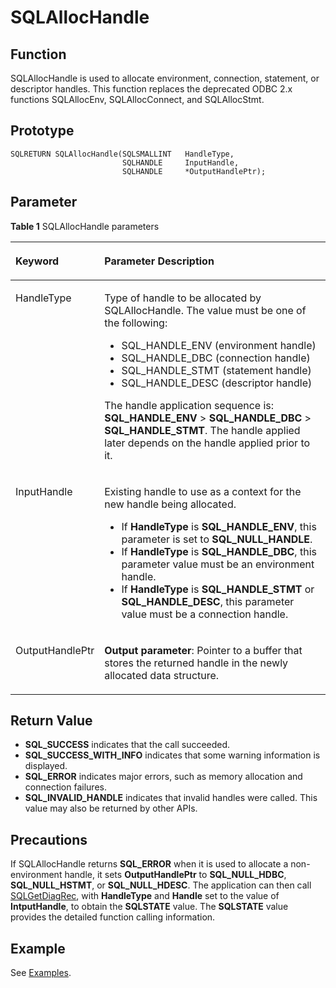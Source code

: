 # SQLAllocHandle<a name="EN-US_TOPIC_0242371438"></a>

## Function<a name="en-us_topic_0238272884_en-us_topic_0237120414_en-us_topic_0059778058_sa9bd6e837fd4458199f7b677e876f4a9"></a>

SQLAllocHandle is used to allocate environment, connection, statement, or descriptor handles. This function replaces the deprecated ODBC 2.x functions SQLAllocEnv, SQLAllocConnect, and SQLAllocStmt.

## Prototype<a name="en-us_topic_0238272884_en-us_topic_0237120414_en-us_topic_0059778058_s311ac101dcb74b3abb5b3d2ee9781c2c"></a>

```
SQLRETURN SQLAllocHandle(SQLSMALLINT   HandleType,    
                         SQLHANDLE     InputHandle,     
                         SQLHANDLE     *OutputHandlePtr);
```

## Parameter<a name="en-us_topic_0238272884_en-us_topic_0237120414_en-us_topic_0059778058_s3488a4902c544a86ae94d239d63e21a9"></a>

**Table  1**  SQLAllocHandle parameters

<a name="en-us_topic_0238272884_en-us_topic_0237120414_en-us_topic_0059778058_t753453111a55495490879cf0a4b36cf6"></a>
<table><thead align="left"><tr id="en-us_topic_0238272884_en-us_topic_0237120414_en-us_topic_0059778058_r91a64b4bccf441acbcb74615b079d506"><th class="cellrowborder" valign="top" width="23.27%" id="mcps1.2.3.1.1"><p id="en-us_topic_0238272884_en-us_topic_0237120414_en-us_topic_0059778058_a1cfb85f5e73d458d816d5f5b5e9538cd"><a name="en-us_topic_0238272884_en-us_topic_0237120414_en-us_topic_0059778058_a1cfb85f5e73d458d816d5f5b5e9538cd"></a><a name="en-us_topic_0238272884_en-us_topic_0237120414_en-us_topic_0059778058_a1cfb85f5e73d458d816d5f5b5e9538cd"></a><strong id="en-us_topic_0238272884_b19998125264912"><a name="en-us_topic_0238272884_b19998125264912"></a><a name="en-us_topic_0238272884_b19998125264912"></a>Keyword</strong></p>
</th>
<th class="cellrowborder" valign="top" width="76.73%" id="mcps1.2.3.1.2"><p id="en-us_topic_0238272884_en-us_topic_0237120414_en-us_topic_0059778058_a644b26f36c9f43c7976f5726d8459b5c"><a name="en-us_topic_0238272884_en-us_topic_0237120414_en-us_topic_0059778058_a644b26f36c9f43c7976f5726d8459b5c"></a><a name="en-us_topic_0238272884_en-us_topic_0237120414_en-us_topic_0059778058_a644b26f36c9f43c7976f5726d8459b5c"></a><strong id="en-us_topic_0238272884_b557778195010"><a name="en-us_topic_0238272884_b557778195010"></a><a name="en-us_topic_0238272884_b557778195010"></a>Parameter Description</strong></p>
</th>
</tr>
</thead>
<tbody><tr id="en-us_topic_0238272884_en-us_topic_0237120414_en-us_topic_0059778058_r95533e861d6f43a6a61550c0fae09557"><td class="cellrowborder" valign="top" width="23.27%" headers="mcps1.2.3.1.1 "><p id="en-us_topic_0238272884_en-us_topic_0237120414_en-us_topic_0059778058_a9d687882356144d0aedf0791c0fb3b9e"><a name="en-us_topic_0238272884_en-us_topic_0237120414_en-us_topic_0059778058_a9d687882356144d0aedf0791c0fb3b9e"></a><a name="en-us_topic_0238272884_en-us_topic_0237120414_en-us_topic_0059778058_a9d687882356144d0aedf0791c0fb3b9e"></a>HandleType</p>
</td>
<td class="cellrowborder" valign="top" width="76.73%" headers="mcps1.2.3.1.2 "><p id="en-us_topic_0238272884_en-us_topic_0237120414_en-us_topic_0059778058_af3af585891f340b49049298be113dce4"><a name="en-us_topic_0238272884_en-us_topic_0237120414_en-us_topic_0059778058_af3af585891f340b49049298be113dce4"></a><a name="en-us_topic_0238272884_en-us_topic_0237120414_en-us_topic_0059778058_af3af585891f340b49049298be113dce4"></a>Type of handle to be allocated by SQLAllocHandle. The value must be one of the following:</p>
<a name="en-us_topic_0238272884_en-us_topic_0237120414_en-us_topic_0059778058_u90955fc4279f4f8481eba83586fa8eb8"></a><a name="en-us_topic_0238272884_en-us_topic_0237120414_en-us_topic_0059778058_u90955fc4279f4f8481eba83586fa8eb8"></a><ul id="en-us_topic_0238272884_en-us_topic_0237120414_en-us_topic_0059778058_u90955fc4279f4f8481eba83586fa8eb8"><li>SQL_HANDLE_ENV (environment handle)</li><li>SQL_HANDLE_DBC (connection handle)</li><li>SQL_HANDLE_STMT (statement handle)</li><li>SQL_HANDLE_DESC (descriptor handle)</li></ul>
<p id="en-us_topic_0238272884_en-us_topic_0237120414_en-us_topic_0059778058_a0214a0e9219d4856874070000e4365ba"><a name="en-us_topic_0238272884_en-us_topic_0237120414_en-us_topic_0059778058_a0214a0e9219d4856874070000e4365ba"></a><a name="en-us_topic_0238272884_en-us_topic_0237120414_en-us_topic_0059778058_a0214a0e9219d4856874070000e4365ba"></a>The handle application sequence is: <strong id="en-us_topic_0238272884_b842352706171638"><a name="en-us_topic_0238272884_b842352706171638"></a><a name="en-us_topic_0238272884_b842352706171638"></a>SQL_HANDLE_ENV</strong> &gt; <strong id="en-us_topic_0238272884_b842352706171641"><a name="en-us_topic_0238272884_b842352706171641"></a><a name="en-us_topic_0238272884_b842352706171641"></a>SQL_HANDLE_DBC</strong> &gt; <strong id="en-us_topic_0238272884_b842352706171647"><a name="en-us_topic_0238272884_b842352706171647"></a><a name="en-us_topic_0238272884_b842352706171647"></a>SQL_HANDLE_STMT</strong>. The handle applied later depends on the handle applied prior to it.</p>
</td>
</tr>
<tr id="en-us_topic_0238272884_en-us_topic_0237120414_en-us_topic_0059778058_race60e037af742c4a011f7c18a80d268"><td class="cellrowborder" valign="top" width="23.27%" headers="mcps1.2.3.1.1 "><p id="en-us_topic_0238272884_en-us_topic_0237120414_en-us_topic_0059778058_a2dfff073d7ad4d95b80262a49b73153b"><a name="en-us_topic_0238272884_en-us_topic_0237120414_en-us_topic_0059778058_a2dfff073d7ad4d95b80262a49b73153b"></a><a name="en-us_topic_0238272884_en-us_topic_0237120414_en-us_topic_0059778058_a2dfff073d7ad4d95b80262a49b73153b"></a>InputHandle</p>
</td>
<td class="cellrowborder" valign="top" width="76.73%" headers="mcps1.2.3.1.2 "><p id="en-us_topic_0238272884_en-us_topic_0237120414_en-us_topic_0059778058_a45d5b00a851546bc9460a2501fba8759"><a name="en-us_topic_0238272884_en-us_topic_0237120414_en-us_topic_0059778058_a45d5b00a851546bc9460a2501fba8759"></a><a name="en-us_topic_0238272884_en-us_topic_0237120414_en-us_topic_0059778058_a45d5b00a851546bc9460a2501fba8759"></a>Existing handle to use as a context for the new handle being allocated.</p>
<a name="en-us_topic_0238272884_en-us_topic_0237120414_en-us_topic_0059778058_u6d4579039a794155ac40f065ad1002e0"></a><a name="en-us_topic_0238272884_en-us_topic_0237120414_en-us_topic_0059778058_u6d4579039a794155ac40f065ad1002e0"></a><ul id="en-us_topic_0238272884_en-us_topic_0237120414_en-us_topic_0059778058_u6d4579039a794155ac40f065ad1002e0"><li>If <strong id="en-us_topic_0238272884_b842352706171827"><a name="en-us_topic_0238272884_b842352706171827"></a><a name="en-us_topic_0238272884_b842352706171827"></a>HandleType</strong> is <strong id="en-us_topic_0238272884_b842352706171831"><a name="en-us_topic_0238272884_b842352706171831"></a><a name="en-us_topic_0238272884_b842352706171831"></a>SQL_HANDLE_ENV</strong>, this parameter is set to <strong id="en-us_topic_0238272884_b14284062198"><a name="en-us_topic_0238272884_b14284062198"></a><a name="en-us_topic_0238272884_b14284062198"></a>SQL_NULL_HANDLE</strong>.</li><li>If <strong id="en-us_topic_0238272884_b14496131417192"><a name="en-us_topic_0238272884_b14496131417192"></a><a name="en-us_topic_0238272884_b14496131417192"></a>HandleType</strong> is <strong id="en-us_topic_0238272884_b159720174196"><a name="en-us_topic_0238272884_b159720174196"></a><a name="en-us_topic_0238272884_b159720174196"></a>SQL_HANDLE_DBC</strong>, this parameter value must be an environment handle.</li><li>If <strong id="en-us_topic_0238272884_b842352706171833"><a name="en-us_topic_0238272884_b842352706171833"></a><a name="en-us_topic_0238272884_b842352706171833"></a>HandleType</strong> is <strong id="en-us_topic_0238272884_b842352706171835"><a name="en-us_topic_0238272884_b842352706171835"></a><a name="en-us_topic_0238272884_b842352706171835"></a>SQL_HANDLE_STMT</strong> or <strong id="en-us_topic_0238272884_b842352706171839"><a name="en-us_topic_0238272884_b842352706171839"></a><a name="en-us_topic_0238272884_b842352706171839"></a>SQL_HANDLE_DESC</strong>, this parameter value must be a connection handle.</li></ul>
</td>
</tr>
<tr id="en-us_topic_0238272884_en-us_topic_0237120414_en-us_topic_0059778058_r0fe9aba8e62e47b6a77a6512e40e19bc"><td class="cellrowborder" valign="top" width="23.27%" headers="mcps1.2.3.1.1 "><p id="en-us_topic_0238272884_en-us_topic_0237120414_en-us_topic_0059778058_a870eea2acc264875b6f3ca487610bd48"><a name="en-us_topic_0238272884_en-us_topic_0237120414_en-us_topic_0059778058_a870eea2acc264875b6f3ca487610bd48"></a><a name="en-us_topic_0238272884_en-us_topic_0237120414_en-us_topic_0059778058_a870eea2acc264875b6f3ca487610bd48"></a>OutputHandlePtr</p>
</td>
<td class="cellrowborder" valign="top" width="76.73%" headers="mcps1.2.3.1.2 "><p id="en-us_topic_0238272884_en-us_topic_0237120414_en-us_topic_0059778058_a22ab6d451e7c41c791ba2bb971ea8d65"><a name="en-us_topic_0238272884_en-us_topic_0237120414_en-us_topic_0059778058_a22ab6d451e7c41c791ba2bb971ea8d65"></a><a name="en-us_topic_0238272884_en-us_topic_0237120414_en-us_topic_0059778058_a22ab6d451e7c41c791ba2bb971ea8d65"></a><strong id="en-us_topic_0238272884_b842352706171914"><a name="en-us_topic_0238272884_b842352706171914"></a><a name="en-us_topic_0238272884_b842352706171914"></a>Output parameter</strong>: Pointer to a buffer that stores the returned handle in the newly allocated data structure.</p>
</td>
</tr>
</tbody>
</table>

## Return Value<a name="en-us_topic_0238272884_en-us_topic_0237120414_en-us_topic_0059778058_s8136c512ac4e4481a73d8640d73d26d2"></a>

-   **SQL\_SUCCESS**  indicates that the call succeeded.
-   **SQL\_SUCCESS\_WITH\_INFO**  indicates that some warning information is displayed.
-   **SQL\_ERROR**  indicates major errors, such as memory allocation and connection failures.
-   **SQL\_INVALID\_HANDLE**  indicates that invalid handles were called. This value may also be returned by other APIs.

## Precautions<a name="en-us_topic_0238272884_en-us_topic_0237120414_en-us_topic_0059778058_s9076893176f14464a773531cbd9e81b4"></a>

If SQLAllocHandle returns  **SQL\_ERROR**  when it is used to allocate a non-environment handle, it sets  **OutputHandlePtr**  to  **SQL\_NULL\_HDBC**,  **SQL\_NULL\_HSTMT**, or  **SQL\_NULL\_HDESC**. The application can then call  [SQLGetDiagRec](sqlgetdiagrec.md), with  **HandleType**  and  **Handle**  set to the value of  **IntputHandle**, to obtain the  **SQLSTATE**  value. The  **SQLSTATE**  value provides the detailed function calling information.

## Example<a name="en-us_topic_0238272884_en-us_topic_0237120414_en-us_topic_0059778058_sb7bc1f5b242e441583cf7237bb33199b"></a>

See  [Examples](example-odbc.md).

